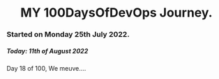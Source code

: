 <h1 align=center>
  MY 100DaysOfDevOps Journey.
</h1>

### Started on Monday 25th July 2022.
##### Today: 11th of August 2022

Day 18 of 100, We meuve....

